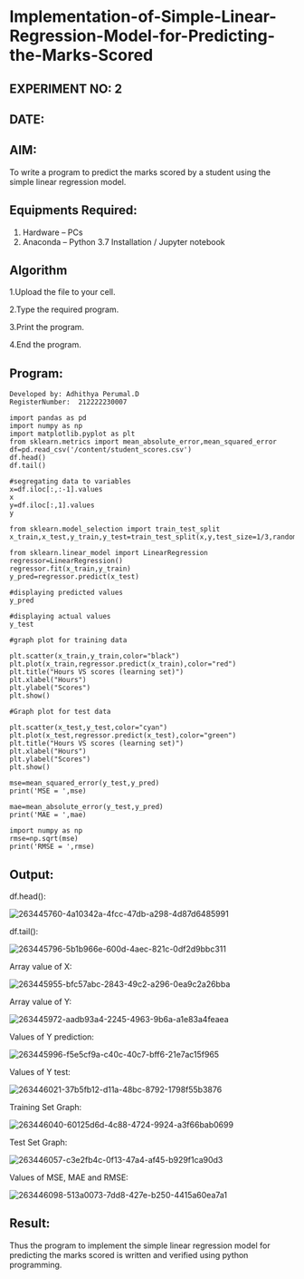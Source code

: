 # Implementation-of-Simple-Linear-Regression-Model-for-Predicting-the-Marks-Scored

## EXPERIMENT NO: 2

## DATE: 

## AIM:
To write a program to predict the marks scored by a student using the simple linear regression model.

## Equipments Required:
1. Hardware – PCs
2. Anaconda – Python 3.7 Installation / Jupyter notebook

## Algorithm

1.Upload the file to your cell.

2.Type the required program. 

3.Print the program.

4.End the program.

## Program:
```
Developed by: Adhithya Perumal.D
RegisterNumber:  212222230007

import pandas as pd
import numpy as np
import matplotlib.pyplot as plt
from sklearn.metrics import mean_absolute_error,mean_squared_error
df=pd.read_csv('/content/student_scores.csv')
df.head()
df.tail()

#segregating data to variables
x=df.iloc[:,:-1].values
x
y=df.iloc[:,1].values
y

from sklearn.model_selection import train_test_split
x_train,x_test,y_train,y_test=train_test_split(x,y,test_size=1/3,random_state=0)

from sklearn.linear_model import LinearRegression
regressor=LinearRegression()
regressor.fit(x_train,y_train)
y_pred=regressor.predict(x_test)

#displaying predicted values
y_pred

#displaying actual values
y_test

#graph plot for training data

plt.scatter(x_train,y_train,color="black") 
plt.plot(x_train,regressor.predict(x_train),color="red") 
plt.title("Hours VS scores (learning set)") 
plt.xlabel("Hours") 
plt.ylabel("Scores") 
plt.show()

#Graph plot for test data

plt.scatter(x_test,y_test,color="cyan")
plt.plot(x_test,regressor.predict(x_test),color="green")
plt.title("Hours VS scores (learning set)")
plt.xlabel("Hours")
plt.ylabel("Scores")
plt.show()

mse=mean_squared_error(y_test,y_pred)
print('MSE = ',mse)

mae=mean_absolute_error(y_test,y_pred)
print('MAE = ',mae)

import numpy as np
rmse=np.sqrt(mse)
print('RMSE = ',rmse)
```
## Output:

df.head():

![263445760-4a10342a-4fcc-47db-a298-4d87d6485991](https://github.com/Adhithya4116/Implementation-of-Simple-Linear-Regression-Model-for-Predicting-the-Marks-Scored/assets/118707079/e66a3d9b-e4cb-4916-9abb-0eb48b0af07a)

df.tail():

![263445796-5b1b966e-600d-4aec-821c-0df2d9bbc311](https://github.com/Adhithya4116/Implementation-of-Simple-Linear-Regression-Model-for-Predicting-the-Marks-Scored/assets/118707079/89e11f29-7182-45ea-96a7-cd89d0b585a6)

Array value of X:

![263445955-bfc57abc-2843-49c2-a296-0ea9c2a26bba](https://github.com/Adhithya4116/Implementation-of-Simple-Linear-Regression-Model-for-Predicting-the-Marks-Scored/assets/118707079/551bf75d-5453-48a6-a1c4-d41234d16c2b)

Array value of Y:

![263445972-aadb93a4-2245-4963-9b6a-a1e83a4feaea](https://github.com/Adhithya4116/Implementation-of-Simple-Linear-Regression-Model-for-Predicting-the-Marks-Scored/assets/118707079/28c096f9-a216-43be-9d6a-94edba26ac8b)

Values of Y prediction:

![263445996-f5e5cf9a-c40c-40c7-bff6-21e7ac15f965](https://github.com/Adhithya4116/Implementation-of-Simple-Linear-Regression-Model-for-Predicting-the-Marks-Scored/assets/118707079/b87b3ea4-0dcb-45dd-aa8d-515acf8bb608)

Values of Y test:

![263446021-37b5fb12-d11a-48bc-8792-1798f55b3876](https://github.com/Adhithya4116/Implementation-of-Simple-Linear-Regression-Model-for-Predicting-the-Marks-Scored/assets/118707079/b9109d5b-6965-401b-b3e3-77a5bb748437)

Training Set Graph:

![263446040-60125d6d-4c88-4724-9924-a3f66bab0699](https://github.com/Adhithya4116/Implementation-of-Simple-Linear-Regression-Model-for-Predicting-the-Marks-Scored/assets/118707079/123498e5-2131-45a5-8c36-6f70f65a73ba)

Test Set Graph:

![263446057-c3e2fb4c-0f13-47a4-af45-b929f1ca90d3](https://github.com/Adhithya4116/Implementation-of-Simple-Linear-Regression-Model-for-Predicting-the-Marks-Scored/assets/118707079/1de58726-7ffa-43ed-9666-8f4416c71c29)

Values of MSE, MAE and RMSE:

![263446098-513a0073-7dd8-427e-b250-4415a60ea7a1](https://github.com/Adhithya4116/Implementation-of-Simple-Linear-Regression-Model-for-Predicting-the-Marks-Scored/assets/118707079/4e59d4fa-da91-4b7e-b172-9220fd9fefa7)

## Result:
Thus the program to implement the simple linear regression model for predicting the marks scored is written and verified using python programming.
